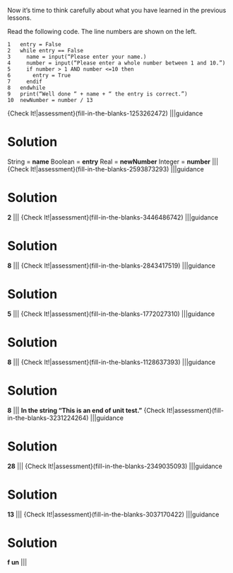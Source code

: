 Now it’s time to think carefully about what you have learned in the previous lessons.

Read the following code. The line numbers are shown on the left.
```
1   entry = False
2   while entry == False
3     name = input(“Please enter your name.)
4     number = input(“Please enter a whole number between 1 and 10.”)
5     if number > 1 AND number <=10 then
6       entry = True
7     endif
8   endwhile
9   print(“Well done “ + name +	“ the entry is correct.”)
10  newNumber = number / 13
```
{Check It!|assessment}(fill-in-the-blanks-1253262472)
|||guidance
# Solution
String  = **name**
Boolean = **entry**
Real    = **newNumber**
Integer	= **number**
|||
{Check It!|assessment}(fill-in-the-blanks-2593873293)
|||guidance
# Solution
**2**
|||
{Check It!|assessment}(fill-in-the-blanks-3446486742)
|||guidance
# Solution
**8**
|||
{Check It!|assessment}(fill-in-the-blanks-2843417519)
|||guidance
# Solution
**5**
|||
{Check It!|assessment}(fill-in-the-blanks-1772027310)
|||guidance
# Solution
**8**
|||
{Check It!|assessment}(fill-in-the-blanks-1128637393)
|||guidance
# Solution
**8**
|||
**In the string “This is an end of unit test.”**
{Check It!|assessment}(fill-in-the-blanks-3231224264)
|||guidance
# Solution
**28**
|||
{Check It!|assessment}(fill-in-the-blanks-2349035093)
|||guidance
# Solution
**13**
|||
{Check It!|assessment}(fill-in-the-blanks-3037170422)
|||guidance
# Solution
**f un**
|||

